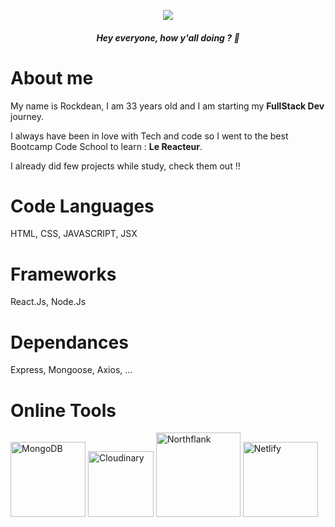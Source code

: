 <p align="center">
  <img src="https://res.cloudinary.com/dlfp2xvis/image/upload/v1667128043/my-content/rsz_1image_aznbyo.png" />
</p>
<h5 align="center">Hey everyone, how y'all doing ? 👋 </p>

# About me 

My name is Rockdean, I am 33 years old and I am starting my **FullStack Dev** journey.

I always have been in love with Tech and code so I went to the best Bootcamp Code School to learn : **Le Reacteur**.

I already did few projects while study, check them out !! 

# Code Languages

HTML, CSS, JAVASCRIPT, JSX

# Frameworks 

React.Js, Node.Js 

# Dependances

Express, Mongoose, Axios, ...

# Online Tools

<img src="https://user-images.githubusercontent.com/114014511/201857750-860d2c85-ff6f-4565-b9a5-b4f7d3f69e10.png" alt="MongoDB" width="120"/> <img src="https://user-images.githubusercontent.com/114014511/201857981-96590a22-71de-4790-874d-fba7784607b9.jpg" alt="Cloudinary" width="105"/> <img src="https://user-images.githubusercontent.com/114014511/201858275-99aa0248-8f64-4db4-b9e9-8f0154f62890.png" alt="Northflank" width="135"/> <img src="https://user-images.githubusercontent.com/114014511/201858556-1b5ba4a1-6891-47ce-99a0-cfcbcd704a41.png" alt="Netlify" width="120"/>

